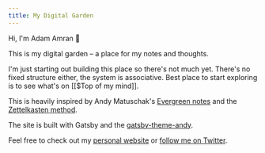 ```yaml
---
title: My Digital Garden
---
```


Hi, I'm Adam Amran 👋

This is my digital garden – a place for my notes and thoughts.

I'm just starting out building this place so there's not much yet. 
There's no fixed structure either, the system is associative. Best place to start exploring is to see what's on [[$Top of my mind]].

This is heavily inspired by Andy Matuschak's [Evergreen notes](https://notes.andymatuschak.org/z4SDCZQeRo4xFEQ8H4qrSqd68ucpgE6LU155C) and the [Zettelkasten method](https://zettelkasten.de/).

The site is built with Gatsby and the [gatsby-theme-andy](https://github.com/aravindballa/gatsby-theme-andy).

Feel free to check out my [personal website](https://amran.cz) or [follow me on Twitter](https://twitter.com/amrancz).



